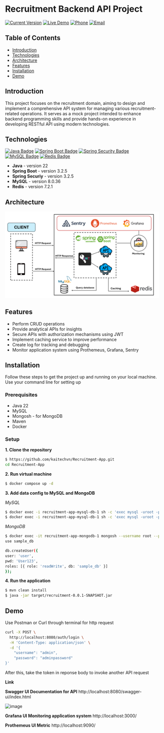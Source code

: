 # Recruitment Backend API Project
[![Current Version](https://img.shields.io/badge/version-0.0.1-green.svg)](https://github.com/kaitechvn/Recruitment-App)
[![Live Demo](https://img.shields.io/badge/status-active-blue.svg)](https://github.com/kaitechvn/Recruitment-App)
[![Phone](https://img.shields.io/badge/contact-+8436782589-lightblue.svg)](tel:+8436782589)
[![Email](https://img.shields.io/badge/email-khaibui2604%40gmail.com-red.svg)](mailto:khaibui2604@gmail.com)
## Table of Contents

- [Introduction](#introduction)
- [Technologies](#technologies)
- [Architecture](#architecture)
- [Features](#features)
- [Installation](#installation)
- [Demo](#demo) 


## Introduction
This project focuses on the recruitment domain, aiming to design and implement a comprehensive API system for managing various recruitment-related operations.
It serves as a mock project intended to enhance backend programming skills and provide hands-on experience in developing RESTful API using modern technologies.

## Technologies
[![Java Badge](https://img.shields.io/badge/Java-007396?style=for-the-badge&logo=java&logoColor=white)](https://www.java.com/)
[![Spring Boot Badge](https://img.shields.io/badge/Spring_Boot-6DB33F?style=for-the-badge&logo=spring-boot&logoColor=white)](https://spring.io/projects/spring-boot)
[![Spring Security Badge](https://img.shields.io/badge/Spring_Security-6DB33F?style=for-the-badge&logo=spring-security&logoColor=white)](https://spring.io/projects/spring-security)
[![MySQL Badge](https://img.shields.io/badge/MySQL-4479A1?style=for-the-badge&logo=mysql&logoColor=white)](https://www.mysql.com/)
[![Redis Badge](https://img.shields.io/badge/Redis-DC382D?style=for-the-badge&logo=redis&logoColor=white)](https://redis.io/)

- **Java** - version 22 
- **Spring Boot** - version 3.2.5
- **Spring Securiy** - version 3.2.5 
- **MySQL** - version 8.0.36
- **Redis** - version 7.2.1

## Architecture
![Project Flow](./img/architecture.png)

## Features
- Perform CRUD operations
- Provide analytical APIs for insights
- Secure APIs with authorization mechanisms using JWT
- Implement caching service to improve performance
- Create log for tracking and debugging
- Monitor application system using Prothemeus, Grafana, Sentry

## Installation
Follow these steps to get the project up and running on your local machine. Use your command line for setting up

### Prerequisites
- Java 22
- MySQL 
- Mongosh - for MongoDB
- Maven 
- Docker 

### Setup
**1. Clone the repository**
   ```bash
   $ https://github.com/kaitechvn/Recruitment-App.git
   cd Recruitment-App
   ```
**2. Run virtual machine**
   ```bash
   $ docker compose up -d 
   ```
**3. Add data config to MySQL and MongoDB**

*MySQL*
   ```bash
   $ docker exec -i recruitment-app-mysql-db-1 sh -c 'exec mysql -uroot -p"Khai2604@" -e "CREATE DATABASE job_db;"'
   $ docker exec -i recruitment-app-mysql-db-1 sh -c 'exec mysql -uroot -p"Khai2604@" job_db' < recruitment.sql
   ```
*MongoDB*
   ```bash
   $ docker exec -it recruitment-app-mongodb-1 mongosh --username root --password Mongo@123 --authenticationDatabase admin
   use sample_db
   ```
   ```bash
   db.createUser({
   user: 'user',
   pwd: 'User123',
   roles: [{ role: 'readWrite', db: 'sample_db' }]
   });
   ```

   
**4. Run the application**
   ```bash
   $ mvn clean install
   $ java -jar target/recruitment-0.0.1-SNAPSHOT.jar
   ```

## Demo
Use Postman or Curl through terminal for http request
```bash
curl -X POST \
  http://localhost:8080/auth/login \
  -H 'Content-Type: application/json' \
  -d '{
    "username": "admin",
    "password": "adminpassword"
}'
```
After this, take the token in reponse body to invoke another API request

**Link**

**Swagger UI Documentation for API** http://localhost:8080/swagger-ui/index.html

![image](https://github.com/kaitechvn/Recruitment-App/assets/142367662/3d7f3ed7-9ea2-4b9f-9837-a1926aa79fa3)

**Grafana UI Monitoring application system** http://localhost:3000/

**Prothemeus UI Metric** http://localhost:9090/






     
